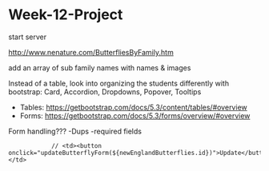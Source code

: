 # Week-12-Project

start server


http://www.nenature.com/ButterfliesByFamily.htm

add an array of sub family names with names & images

Instead of a table, look into organizing the students differently with bootstrap:
Card, Accordion, Dropdowns, Popover, Tooltips

 * Tables: https://getbootstrap.com/docs/5.3/content/tables/#overview
 * Forms: https://getbootstrap.com/docs/5.3/forms/overview/#overview

Form handling???
-Dups
-required fields

                // <td><button onclick="updateButterflyForm(${newEnglandButterflies.id})">Update</button></td>